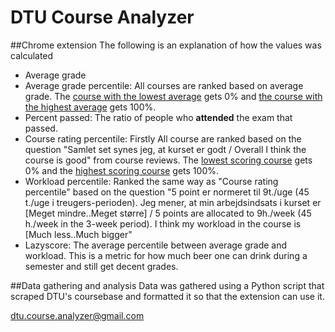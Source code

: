 # DTU Course Analyzer
##Chrome extension
The following is an explanation of how the values was calculated
  * Average grade
  * Average grade percentile: All courses are ranked based on average grade. The [course with the lowest average](http://karakterer.dtu.dk/Histogram/1/11343/Summer-2016) gets 0% and [the course with the highest average](http://karakterer.dtu.dk/Histogram/1/11463/Winter-2015) gets 100%.
  * Percent passed: The ratio of people who **attended** the exam that passed.
  * Course rating percentile: Firstly All course are ranked based on the question "Samlet set synes jeg, at kurset er godt / Overall I think the course is good" from course reviews. The [lowest scoring course](https://evaluering.dtu.dk/kursus/11343/123826) gets 0% and the [highest scoring course](https://evaluering.dtu.dk/kursus/26122/106759) gets 100%.
  * Workload percentile: Ranked the same way as "Course rating percentile" based on the question "5 point er normeret til 9t./uge (45 t./uge i treugers-perioden). Jeg mener, at min arbejdsindsats i kurset er [Meget mindre..Meget større] / 5 points are allocated to 9h./week (45 h./week in the 3-week period). I think my workload in the course is [Much less..Much bigger"
  * Lazyscore: The average percentile between average grade and workload. This is a metric for how much beer one can drink during a semester and still get decent grades.
  
##Data gathering and analysis
Data was gathered using a Python script that scraped DTU's coursebase and formatted it so that the extension can use it.

dtu.course.analyzer@gmail.com
